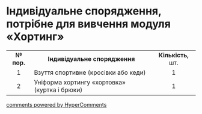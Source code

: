 <div id="hypercomments_widget" class="js-hypercomments-widget invisible"></div>

# Індивідуальне спорядження, потрібне для вивчення модуля «Хортинг»

<table>
<tbody>
<tr>
<td align="center"><b>№ пор.</b></td>
<td align="center"><b>Індивідуальне спорядження</b></td>
<td align="center"><b>Кількість,</b> шт.</td>
</tr>
<tr class="odd">
<td align="center">1</td>
<td>Взуття спортивне (кросівки або кеди)</td>
<td align="center">1</td>
</tr>
<tr class="even">
<td align="center">2</td>
<td>Уніформа хортингу «хортовка» (куртка і брюки)</td>
<td align="center">1</td>
</tr>
</tbody>
</table>

<div class="js-hypercomments-container">
    <a href="http://hypercomments.com" class="hc-link" title="comments widget">comments powered by HyperComments</a>
</div>